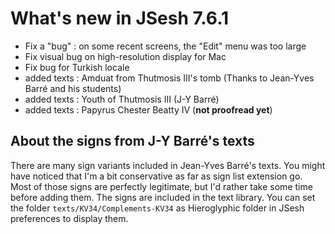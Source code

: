 # What's new in JSesh 7.6.1

- Fix a "bug" : on some recent screens, the "Edit" menu was too large
- Fix visual bug on high-resolution display for Mac
- Fix bug for Turkish locale 
- added texts : Amduat from Thutmosis III's tomb (Thanks to Jean-Yves Barré and his students)
- added texts : Youth of Thutmosis III (J-Y Barré)
- added texts : Papyrus Chester Beatty IV (**not proofread yet**)


## About the signs from J-Y Barré's texts

There are many sign variants included in Jean-Yves Barré's texts.
You might have noticed that I'm a bit conservative as far as sign list extension go.
Most of those signs are perfectly legitimate, but I'd rather take some time before adding them.
The signs are included in the text library. 
You can set the folder `texts/KV34/Complements-KV34` as Hieroglyphic folder in JSesh preferences to display them.

